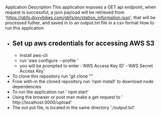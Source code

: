 Applcation Description
This application exposes a GET api endpoint, when request is successful, a json payload will be 
retrieved from 'https://gbfs.divvybikes.com/gbfs/en/station_information.json', that will be processed
futher, and saved in to an output.txt file in a csv format
How to run this application
- Set up aws credentials for accessing AWS S3
  -
  - Install aws-cli 
  - run 'aws configure --profile <profile>' 
  - you will be prompted to enter 
           -'AWS Access Key ID' 
           -'AWS Secret Access Key' 
- To clone this repository  run 'git clone ""
- Frow with-in the cloned repository run 'npm install' to download node dependencies
- To run the application run ' npm start'
- Using the browser or post man make a get request to ' http://localhost:3000/upload'
- The out put file, is located in the same directory './output.txt'


